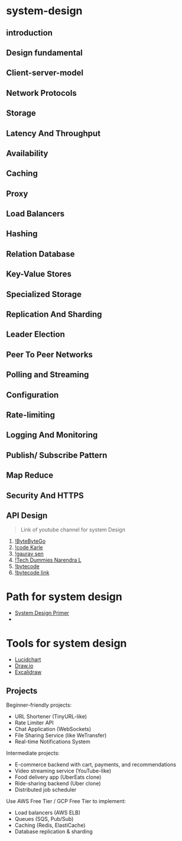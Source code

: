 # system-design
## introduction
## Design fundamental
## Client-server-model
## Network Protocols
## Storage
## Latency And Throughput
## Availability
## Caching
## Proxy
## Load Balancers
## Hashing
## Relation Database
## Key-Value Stores
## Specialized Storage
## Replication And Sharding
## Leader Election
## Peer To Peer Networks
## Polling and Streaming
## Configuration
## Rate-limiting
## Logging And Monitoring
## Publish/ Subscribe Pattern
## Map Reduce
## Security And HTTPS
## API Design
> Link of youtube channel for system Design

1. [!ByteByteGo](https://www.youtube.com/@ByteByteGo)
2. [!code Karle](https://www.youtube.com/@codeKarle)
3. [!gaurav sen](https://www.youtube.com/@gkcs)
4. [!Tech Dummies Narendra L](https://www.youtube.com/@TechDummiesNarendraL)
5. [!bytecode](https://www.youtube.com/@bytecode)
6. [!bytecode link](https://bytebytego.com/guides/api-web-development/)

# Path for system design
- [System Design Primer](https://roadmap.sh/system-design)
- 
# Tools for system design
- [Lucidchart](https://www.lucidchart.com/pages/)
- [Draw.io](https://www.diagrams.net/)
- [Excalidraw](https://excalidraw.com/)
  

## Projects
Beginner-friendly projects:

- URL Shortener (TinyURL-like)
- Rate Limiter API
- Chat Application (WebSockets)
- File Sharing Service (like WeTransfer)
- Real-time Notifications System

Intermediate projects:

- E-commerce backend with cart, payments, and recommendations
- Video streaming service (YouTube-like)
- Food delivery app (UberEats clone)
- Ride-sharing backend (Uber clone)
- Distributed job scheduler
  
Use AWS Free Tier / GCP Free Tier to implement:

- Load balancers (AWS ELB)
- Queues (SQS, Pub/Sub)
- Caching (Redis, ElastiCache)
- Database replication & sharding
